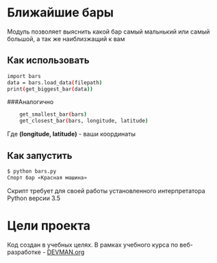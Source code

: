 # Ближайшие бары

Модуль позволяет выяснить какой бар самый мальнький или самый большой, а так же наиблизжащий к вам

## Как использовать
```bash
import bars
data = bars.load_data(filepath)
print(get_biggest_bar(data))
```
###Аналогично
```bash
    get_smallest_bar(bars)
    get_closest_bar(bars, longitude, latitude)
```
Где **(longitude, latitude)** - ваши координаты


## Как запустить
```bash
$ python bars.py
Спорт бар «Красная машина»
```

Скрипт требует для своей работы установленного интерпретатора Python версии 3.5

# Цели проекта

Код создан в учебных целях. В рамках учебного курса по веб-разработке - [DEVMAN.org](https://devman.org)
